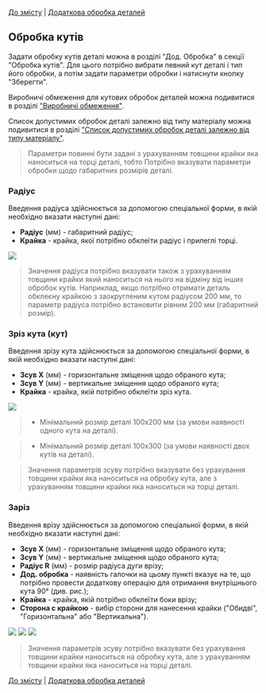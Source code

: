 [До змісту](/service/doc/?cid=dsp) | [Додаткова обробка деталей](/service/doc/?cid=dsp&s=detail-additives)
## Обробка кутів

Задати обробку кутів деталі можна в розділі "Дод. Обробка" в секції "Обробка кутів".
Для цього потрібно вибрати певний кут деталі і тип його обробки, а потім задати параметри обробки і натиснути кнопку "Зберегти".

Виробничі обмеження для кутових обробок деталей можна подивитися в розділі ["Виробничі обмеження"](/service/doc/?cid=dsp&s=limitations#corner-operations-limits).

Список допустимих обробок деталі залежно від типу матеріалу можна подивитися в розділі ["Список допустимих обробок деталі залежно від типу матеріалу"](/service/doc/?cid=dsp&s=operations-list).

> Параметри повинні бути задані з урахуванням товщини крайки яка наноситься на торці деталі, тобто Потрібно вказувати параметри обробки щодо габаритних розмірів деталі.


<a name="corner-radius"/>

### Радіус

Введення радіуса здійснюється за допомогою спеціальної форми, в якій необхідно вказати наступні дані:

- __Радіус__ (мм) - габаритний радіус;
- __Крайка__ - крайка, якої потрібно обклеїти радіус і прилеглі торці.

![](/service/doc/img/corner-radius.png)

> Значення радіуса потрібно вказувати також з урахуванням товщини крайки який наноситься на нього на відміну від інших обробок кутів.
Наприклад, якщо потрібно отримати деталь обклеєну крайкою з заокругленим кутом радіусом 200 мм, то параметр радіуса потрібно встановити рівним 200 мм (габаритний розмір).


<a name="corner-cut"/>

### Зріз кута (кут)

Введення зрізу кута здійснюється за допомогою спеціальної форми, в якій необхідно вказати наступні дані:

- __Зсув X__ (мм) - горизонтальне зміщення щодо обраного кута;
- __Зсув Y__ (мм) - вертикальне зміщення щодо обраного кута;
- __Крайка__ - крайка, якій потрібно обклеїти зріз кута.

![](/service/doc/img/corner-cut.png)

> - Мінімальний розмір деталі 100х200 мм (за умови наявності одного кута на деталі).

> - Мінімальний розмір деталі 100х300 (за умови наявності двох кутів на деталі).

> Значення параметрів зсуву потрібно вказувати без урахування товщини крайки яка наноситься на обробку кута, але з урахуванням товщини крайки яка наноситься на торці деталі.


<a name="corner-cutout"/>

### Заріз

Введення врізу здійснюється за допомогою спеціальної форми, в якій необхідно вказати наступні дані:

- __Зсув X__ (мм) - горизонтальне зміщення щодо обраного кута;
- __Зсув Y__ (мм) - вертикальне зміщення щодо обраного кута;
- __Радіус R__ (мм) - розмір радіуса дуги врізу;
- __Дод. обробка__ - наявність галочки на цьому пункті вказує на те, що потрібно провести додаткову операцію для отримання внутрішнього кута 90&deg; (див. рис.);
- __Крайка__ - крайка, якій потрібно обклеїти боки врізу;
- __Сторона с крайкою__ - вибір сторони для нанесення крайки ("Обидві", "Горизонтальна" або "Вертикальна").

![](/service/doc/img/corner-cutout.png) ![](/service/doc/img/corner-cutout-ext.png) ![](/service/doc/img/corner-cutout-r.png)

> Значення параметрів зсуву потрібно вказувати без урахування товщини крайки наноситься на обробку кута, але з урахуванням товщини крайки яка наноситься на торці деталі.

[До змісту](/service/doc/?cid=dsp) | [Додаткова обробка деталей](/service/doc/?cid=dsp&s=detail-additives)